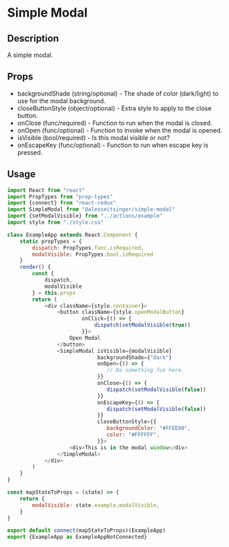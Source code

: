 # Simple Modal

## Description

A simple modal.

## Props

* backgroundShade (string/optional) - The shade of color (dark/light) to use for the modal background.
* closeButtonStyle (object/optional) - Extra style to apply to the close button.
* onClose (func/required) - Function to run when the modal is closed.
* onOpen (func/optional) - Function to invoke when the modal is opened.
* isVisible (bool/required) - Is this modal visible or not?
* onEscapeKey (func/optional) - Function to run when escape key is pressed.

## Usage

```javascript
import React from "react"
import PropTypes from "prop-types"
import {connect} from "react-redux"
import SimpleModal from "@alexseitsinger/simple-modal"
import {setModalVisible} from "../actions/example"
import style from "./style.css"

class ExampleApp extends React.Component {
    static propTypes = {
        dispatch: PropTypes.func.isRequired,
        modalVisible: PropTypes.bool.isRequired
    }
    render() {
        const {
            dispatch,
            modalVisible
        } = this.props
        return (
            <div className={style.container}>
                <button className={style.openModalButton}
                        onClick={() => {
                            dispatch(setModalVisible(true))
                        }}>
                    Open Modal
                </button>
                <SimpleModal isVisible={modalVisible}
                             backgroundShade={"dark"}
                             onOpen={() => {
                                // Do something fun here.
                             }}
                             onClose={() => {
                                dispatch(setModalVisible(false))
                             }}
                             onEscapeKey={() => {
                                dispatch(setModalVisible(false))
                             }}
                             closeButtonStyle={{
                                backgroundColor: "#FFEE00",
                                color: "#FFFFFF",
                             }}>
                    <div>This is in the modal window</div>
                </SimpleModal>
            </div>
        )
    }
}

const mapStateToProps = (state) => {
    return {
        modalVisible: state.example.modalVisible,
    }
}

export default connect(mapStateToProps)(ExampleApp)
export {ExampleApp as ExampleAppNotConnected}
```